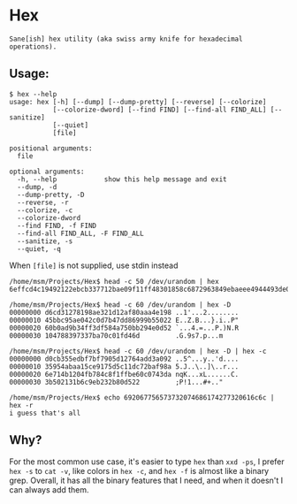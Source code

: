 # Hex

    Sane[ish] hex utility (aka swiss army knife for hexadecimal operations).

## Usage:

```
$ hex --help
usage: hex [-h] [--dump] [--dump-pretty] [--reverse] [--colorize]
           [--colorize-dword] [--find FIND] [--find-all FIND_ALL] [--sanitize]
           [--quiet]
           [file]

positional arguments:
  file

optional arguments:
  -h, --help            show this help message and exit
  --dump, -d
  --dump-pretty, -D
  --reverse, -r
  --colorize, -c
  --colorize-dword
  --find FIND, -f FIND
  --find-all FIND_ALL, -F FIND_ALL
  --sanitize, -s
  --quiet, -q
```

When `[file]` is not supplied, use stdin instead

```
/home/msm/Projects/Hex$ head -c 50 /dev/urandom | hex
6effcd4c19492122ebcb337712bae09f11ff48301858c6872963849ebaeee4944493de07f710bc3170bc911e8a2cdb79bedb

/home/msm/Projects/Hex$ head -c 60 /dev/urandom | hex -D
00000000 d6cd31278198ae321d12af80aaa4e198 ..1'...2........
00000010 45bbc95ae042c0d7b47dd86999b55022 E..Z.B...}.i..P"
00000020 60b0ad9b34ff3df584a750bb294e0d52 `...4.=...P.)N.R
00000030 104788397337ba70c01fd46d         .G.9s7.p...m

/home/msm/Projects/Hex$ head -c 60 /dev/urandom | hex -D | hex -c
00000000 d0cb355edbf7bf7905d12764add3a092 ..5^...y..'d....
00000010 35954abaa15ce9175d5c11dc72baf98a 5.J..\..]\..r...
00000020 6e714b1204fb784c8f1ffbe60c0743da nqK...xL......C.
00000030 3b502131b6c9eb232b80d522         ;P!1...#+.."

/home/msm/Projects/Hex$ echo 692067756573732074686174277320616c6c | hex -r
i guess that's all
```

## Why?

For the most common use case, it's easier to type `hex` than `xxd -ps`, I prefer `hex -s` to `cat -v`, like colors in `hex -c`, and `hex -f` is almost like a binary grep. Overall, it has all the binary features that I need, and when it doesn't I can always add them.

